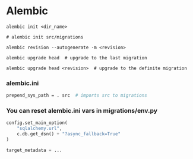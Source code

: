 # Alembic

```
alembic init <dir_name>

# alembic init src/migrations

alembic revision --autogenerate -m <revision>

alembic upgrade head  # upgrade to the last migration

alembic upgrade head <revision>  # upgrade to the definite migration 
```

### alembic.ini

```bash
prepend_sys_path = . src  # imports src to migrations
```

### You can reset alembic.ini vars in migrations/env.py

```python
config.set_main_option(
    "sqlalchemy.url",
    c.db.get_dsn() + "?async_fallback=True"
)

target_metadata = ...
```